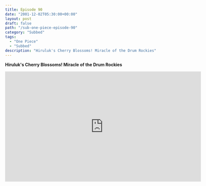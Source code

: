 ```yaml
---
title: Episode 90
date: "2001-12-02T05:30:00+00:00"
layout: post
draft: false
path: "/sub-one-piece-episode-90"
category: "Subbed"
tags:
  - "One Piece"
  - "Subbed"
description: "Hiruluk's Cherry Blossoms! Miracle of the Drum Rockies"
---
```


**Hiruluk's Cherry Blossoms! Miracle of the Drum Rockies**

<iframe width="640" height="360" src="https://www.rapidvideo.com/e/FX3CIYENGR" frameborder="0" marginwidth=0 marginheight=0 scrolling=no allowfullscreen></iframe>

